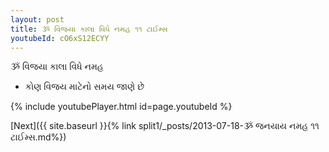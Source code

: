 ```yaml
---
layout: post
title: ૐ વિજયા કાલા વિધે નમહ ૧૧ ટાઈમ્સ
youtubeId: cO6xS12ECYY
---
```

 
 
 ૐ વિજયા કાલા વિધે નમહ  
 
 -  કોણ વિજય માટેનો સમય જાણે છે 
 
  
 
  
 
 
 
 
 
 


{% include youtubePlayer.html id=page.youtubeId %}
 
[Next]({{ site.baseurl }}{% link  split1/_posts/2013-07-18-ૐ જનયાય નમહ ૧૧ ટાઈમ્સ.md%})
 

